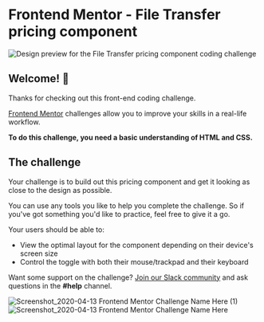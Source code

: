 # Frontend Mentor - File Transfer pricing component

![Design preview for the File Transfer pricing component coding challenge](./design/desktop-preview.jpg)

## Welcome! 👋

Thanks for checking out this front-end coding challenge.

[Frontend Mentor](https://www.frontendmentor.io) challenges allow you to improve your skills in a real-life workflow.

**To do this challenge, you need a basic understanding of HTML and CSS.**

## The challenge

Your challenge is to build out this pricing component and get it looking as close to the design as possible.

You can use any tools you like to help you complete the challenge. So if you've got something you'd like to practice, feel free to give it a go.

Your users should be able to:

- View the optimal layout for the component depending on their device's screen size
- Control the toggle with both their mouse/trackpad and their keyboard

Want some support on the challenge? [Join our Slack community](https://www.frontendmentor.io/slack) and ask questions in the **#help** channel.

![Screenshot_2020-04-13 Frontend Mentor  Challenge Name Here (1)](https://user-images.githubusercontent.com/43933347/79077942-8c094800-7d22-11ea-99c8-889d8590f6e8.png)
![Screenshot_2020-04-13 Frontend Mentor  Challenge Name Here](https://user-images.githubusercontent.com/43933347/79077944-8dd30b80-7d22-11ea-9ab0-58caf138a654.png)


